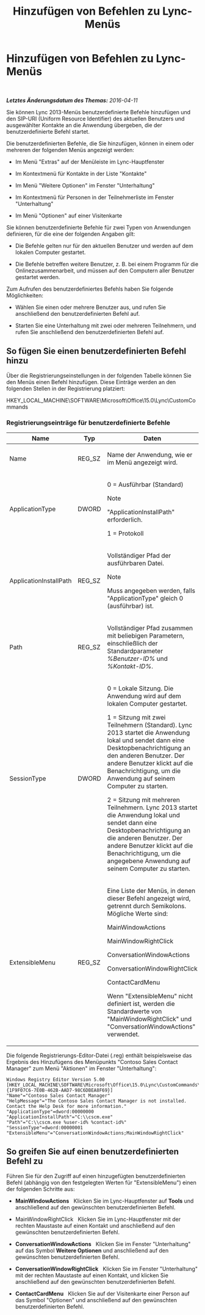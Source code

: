 ﻿---
title: Hinzufügen von Befehlen zu Lync-Menüs
TOCTitle: Hinzufügen von Befehlen zu Lync-Menüs
ms:assetid: a8443bc2-e234-4022-870a-00700f38b1ea
ms:mtpsurl: https://technet.microsoft.com/de-de/library/Gg412788(v=OCS.15)
ms:contentKeyID: 52056429
ms.date: 05/19/2016
mtps_version: v=OCS.15
ms.translationtype: HT
---

# Hinzufügen von Befehlen zu Lync-Menüs

 

_**Letztes Änderungsdatum des Themas:** 2016-04-11_

Sie können Lync 2013-Menüs benutzerdefinierte Befehle hinzufügen und den SIP-URI (Uniform Resource Identifier) des aktuellen Benutzers und ausgewählter Kontakte an die Anwendung übergeben, die der benutzerdefinierte Befehl startet.

Die benutzerdefinierten Befehle, die Sie hinzufügen, können in einem oder mehreren der folgenden Menüs angezeigt werden:

  - Im Menü "Extras" auf der Menüleiste im Lync-Hauptfenster

  - Im Kontextmenü für Kontakte in der Liste "Kontakte"

  - Im Menü "Weitere Optionen" im Fenster "Unterhaltung"

  - Im Kontextmenü für Personen in der Teilnehmerliste im Fenster "Unterhaltung"

  - Im Menü "Optionen" auf einer Visitenkarte

Sie können benutzerdefinierte Befehle für zwei Typen von Anwendungen definieren, für die eine der folgenden Angaben gilt:

  - Die Befehle gelten nur für den aktuellen Benutzer und werden auf dem lokalen Computer gestartet.

  - Die Befehle betreffen weitere Benutzer, z. B. bei einem Programm für die Onlinezusammenarbeit, und müssen auf den Computern aller Benutzer gestartet werden.

Zum Aufrufen des benutzerdefiniertes Befehls haben Sie folgende Möglichkeiten:

  - Wählen Sie einen oder mehrere Benutzer aus, und rufen Sie anschließend den benutzerdefinierten Befehl auf.

  - Starten Sie eine Unterhaltung mit zwei oder mehreren Teilnehmern, und rufen Sie anschließend den benutzerdefinierten Befehl auf.

## So fügen Sie einen benutzerdefinierten Befehl hinzu

Über die Registrierungseinstellungen in der folgenden Tabelle können Sie den Menüs einen Befehl hinzufügen. Diese Einträge werden an den folgenden Stellen in der Registrierung platziert:

HKEY\_LOCAL\_MACHINE\\SOFTWARE\\Microsoft\\Office\\15.0\\Lync\\CustomCommands

### Registrierungseinträge für benutzerdefinierte Befehle

<table>
<colgroup>
<col style="width: 33%" />
<col style="width: 33%" />
<col style="width: 33%" />
</colgroup>
<thead>
<tr class="header">
<th>Name</th>
<th>Typ</th>
<th>Daten</th>
</tr>
</thead>
<tbody>
<tr class="odd">
<td><p>Name</p></td>
<td><p>REG_SZ</p></td>
<td><p>Name der Anwendung, wie er im Menü angezeigt wird.</p></td>
</tr>
<tr class="even">
<td><p>ApplicationType</p></td>
<td><p>DWORD</p></td>
<td><p>0 = Ausführbar (Standard)</p>
<div>

> [!NOTE]
> "ApplicationInstallPath" erforderlich.


</div>
<p>1 = Protokoll</p></td>
</tr>
<tr class="odd">
<td><p>ApplicationInstallPath</p></td>
<td><p>REG_SZ</p></td>
<td><p>Vollständiger Pfad der ausführbaren Datei.</p>
<div>

> [!NOTE]
> Muss angegeben werden, falls "ApplicationType" gleich 0 (ausführbar) ist.


</div></td>
</tr>
<tr class="even">
<td><p>Path</p></td>
<td><p>REG_SZ</p></td>
<td><p>Vollständiger Pfad zusammen mit beliebigen Parametern, einschließlich der Standardparameter <em>%Benutzer-ID%</em> und <em>%Kontakt-ID%</em>.</p></td>
</tr>
<tr class="odd">
<td><p>SessionType</p></td>
<td><p>DWORD</p></td>
<td><p>0 = Lokale Sitzung. Die Anwendung wird auf dem lokalen Computer gestartet.</p>
<p>1 = Sitzung mit zwei Teilnehmern (Standard). Lync 2013 startet die Anwendung lokal und sendet dann eine Desktopbenachrichtigung an den anderen Benutzer. Der andere Benutzer klickt auf die Benachrichtigung, um die Anwendung auf seinem Computer zu starten.</p>
<p>2 = Sitzung mit mehreren Teilnehmern. Lync 2013 startet die Anwendung lokal und sendet dann eine Desktopbenachrichtigung an die anderen Benutzer. Der andere Benutzer klickt auf die Benachrichtigung, um die angegebene Anwendung auf seinem Computer zu starten.</p></td>
</tr>
<tr class="even">
<td><p>ExtensibleMenu</p></td>
<td><p>REG_SZ</p></td>
<td><p>Eine Liste der Menüs, in denen dieser Befehl angezeigt wird, getrennt durch Semikolons. Mögliche Werte sind:</p>
<p>MainWindowActions</p>
<p>MainWindowRightClick</p>
<p>ConversationWindowActions</p>
<p>ConversationWindowRightClick</p>
<p>ContactCardMenu</p>
<p>Wenn &quot;ExtensibleMenu&quot; nicht definiert ist, werden die Standardwerte von &quot;MainWindowRightClick&quot; und &quot;ConversationWindowActions&quot; verwendet.</p></td>
</tr>
</tbody>
</table>


Die folgende Registrierungs-Editor-Datei (.reg) enthält beispielsweise das Ergebnis des Hinzufügens des Menüpunkts "Contoso Sales Contact Manager" zum Menü "Aktionen" im Fenster "Unterhaltung":

    Windows Registry Editor Version 5.00
    [HKEY_LOCAL_MACHINE\SOFTWARE\Microsoft\Office\15.0\Lync\CustomCommands\{1F9F07C6-7E0B-462B-AAD7-98C6DBEA8F69}]
    "Name"="Contoso Sales Contact Manager"
    "HelpMessage"="The Contoso Sales Contact Manager is not installed. Contact the Help Desk for more information."
    "ApplicationType"=dword:00000000
    "ApplicationInstallPath"="C:\\cscm.exe"
    "Path"="C:\\cscm.exe %user-id% %contact-id%"
    "SessionType"=dword:00000001
    "ExtensibleMenu"="ConversationWindowActions;MainWindowRightClick"

## So greifen Sie auf einen benutzerdefinierten Befehl zu

Führen Sie für den Zugriff auf einen hinzugefügten benutzerdefinierten Befehl (abhängig von den festgelegten Werten für "ExtensibleMenu") einen der folgenden Schritte aus:

  - **MainWindowActions**   Klicken Sie im Lync-Hauptfenster auf **Tools** und anschließend auf den gewünschten benutzerdefinierten Befehl.

  - MainWindowRightClick   Klicken Sie im Lync-Hauptfenster mit der rechten Maustaste auf einen Kontakt und anschließend auf den gewünschten benutzerdefinierten Befehl.

  - **ConversationWindowActions**   Klicken Sie im Fenster "Unterhaltung" auf das Symbol **Weitere Optionen** und anschließend auf den gewünschten benutzerdefinierten Befehl.

  - **ConversationWindowRightClick**   Klicken Sie im Fenster "Unterhaltung" mit der rechten Maustaste auf einen Kontakt, und klicken Sie anschließend auf den gewünschten benutzerdefinierten Befehl.

  - **ContactCardMenu**   Klicken Sie auf der Visitenkarte einer Person auf das Symbol "Optionen" und anschließend auf den gewünschten benutzerdefinierten Befehl.

